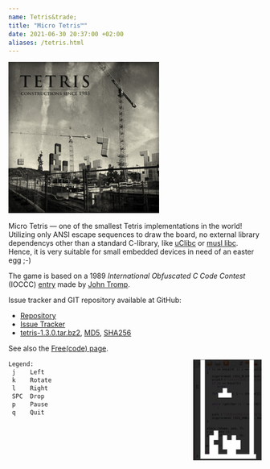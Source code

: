 ```yaml
---
name: Tetris&trade;
title: "Micro Tetris™"
date: 2021-06-30 20:37:00 +02:00
aliases: /tetris.html
---
```

[<img class="center" src="/images/TetrisConstruction.jpg" style="width: 300px;" />](http://erikjohanssonphoto.com/work/tetris/)

Micro Tetris &mdash; one of the smallest Tetris implementations in the
world!  Utilizing only ANSI escape sequences to draw the board, no
external library dependencys other than a standard C-library, like
[uClibc](http://www.uclibc.org/) or
[musl libc](http://www.musl-libc.org/).  Hence, it is very suitable
for small embedded devices in need of an easter egg ;-)

The game is based on a 1989 *International Obfuscated C Code Contest*
(IOCCC) [entry](http://www.ioccc.org/1989/tromp.hint) made by
[John Tromp](http://tromp.github.io/tetris.html).

Issue tracker and GIT repository available at GitHub:

   * [Repository](http://github.com/troglobit/tetris)
   * [Issue Tracker](http://github.com/troglobit/tetris/issues)
   * [tetris-1.3.0.tar.bz2](ftp://ftp.troglobit.com/tetris/tetris-1.3.0.tar.bz2),
     [MD5](ftp://ftp.troglobit.com/tetris/tetris-1.3.0.tar.bz2.md5),
     [SHA256](ftp://ftp.troglobit.com/tetris/tetris-1.3.0.tar.bz2.sha256)

See also the [Free(code) page](http://freecode.com/projects/micro-tetris).

<img style="float: right" src="/images/micro-tetris.png" />

```
Legend:
 j    Left
 k    Rotate
 l    Right
 SPC  Drop
 p    Pause
 q    Quit
```
